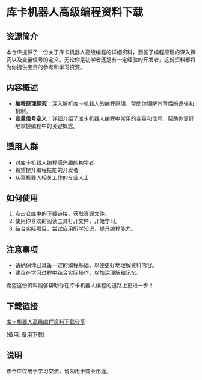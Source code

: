 # 库卡机器人高级编程资料下载

## 资源简介

本仓库提供了一份关于库卡机器人高级编程的详细资料，涵盖了编程原理的深入探究以及变量信号的定义。无论你是初学者还是有一定经验的开发者，这份资料都将为你提供宝贵的参考和学习资源。

## 内容概述

- **编程原理探究**：深入解析库卡机器人的编程原理，帮助你理解其背后的逻辑和机制。
- **变量信号定义**：详细介绍了库卡机器人编程中常用的变量和信号，帮助你更好地掌握编程中的关键概念。

## 适用人群

- 对库卡机器人编程感兴趣的初学者
- 希望提升编程技能的开发者
- 从事机器人相关工作的专业人士

## 如何使用

1. 点击仓库中的下载链接，获取资源文件。
2. 使用你喜欢的阅读工具打开文件，开始学习。
3. 结合实际项目，尝试应用所学知识，提升编程能力。

## 注意事项

- 请确保你已具备一定的编程基础，以便更好地理解资料内容。
- 建议在学习过程中结合实际操作，以加深理解和记忆。

希望这份资料能够帮助你在库卡机器人编程的道路上更进一步！

## 下载链接
[库卡机器人高级编程资料下载分享](https://pan.quark.cn/s/735542ff37ca) 

(备用: [备用下载](https://pan.baidu.com/s/1MaM2Ivq8oLQ0H_gQkHCTeQ?pwd=1234))

## 说明

该仓库仅用于学习交流，请勿用于商业用途。
